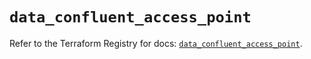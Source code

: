 # `data_confluent_access_point`

Refer to the Terraform Registry for docs: [`data_confluent_access_point`](https://registry.terraform.io/providers/confluentinc/confluent/2.10.0/docs/data-sources/access_point).
